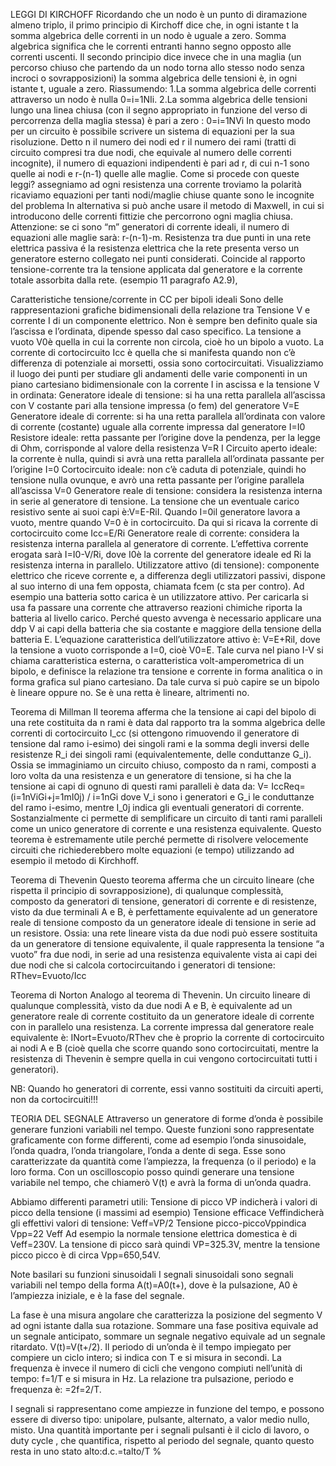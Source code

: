 LEGGI DI KIRCHOFF
Ricordando che un nodo è un punto di diramazione almeno triplo, il primo principio di Kirchoff dice che, in ogni istante t la somma algebrica delle correnti in un nodo è uguale a zero. Somma algebrica significa che le correnti entranti hanno segno opposto alle correnti uscenti.
Il secondo principio dice invece che in una maglia (un percorso chiuso che partendo da un nodo torna allo stesso nodo senza incroci o sovrapposizioni) la somma algebrica delle tensioni è, in ogni istante t, uguale a zero.
Riassumendo:
1.La somma algebrica delle correnti attraverso un nodo è nulla 0=i=1NIi.
2.La somma algebrica delle tensioni lungo una linea chiusa (con il segno appropriato in funzione del verso di percorrenza della maglia stessa) è pari a zero : 0=i=1NVi
In questo modo per un circuito è possibile scrivere un sistema di equazioni per la sua risoluzione.
Detto n il numero dei nodi ed r il numero dei rami (tratti di circuito compresi tra due nodi, che equivale al numero delle correnti incognite), il numero di equazioni indipendenti è pari ad r, di cui n-1 sono quelle ai nodi e r-(n-1) quelle alle maglie.
Come si procede con queste leggi?
assegniamo ad ogni resistenza una corrente
troviamo la polarità
ricaviamo equazioni per tanti nodi/maglie chiuse quante sono le incognite del problema
In alternativa si può anche usare il metodo di Maxwell, in cui si introducono delle correnti fittizie che percorrono ogni maglia chiusa.
Attenzione: se ci sono “m” generatori di corrente ideali, il numero di equazioni alle maglie sarà: r-(n-1)-m.
Resistenza tra due punti in una rete elettrica passiva
é la resistenza elettrica che la rete presenta verso un generatore esterno collegato nei punti considerati. Coincide al rapporto tensione-corrente tra la tensione applicata dal generatore e la corrente totale assorbita dalla rete. (esempio 11 paragrafo A2.9),

Caratteristiche tensione/corrente in CC per bipoli ideali
Sono delle rappresentazioni grafiche bidimensionali della relazione tra Tensione V e corrente I di un componente elettrico. Non è sempre ben definito quale sia l’ascissa e l’ordinata, dipende spesso dal caso specifico.
La tensione a vuoto V0è quella in cui la corrente non circola, cioè ho un bipolo a vuoto.
La corrente di cortocircuito Icc è quella che si manifesta quando non c’è differenza di potenziale ai morsetti, ossia sono cortocircuitati. Visualizziamo il luogo dei punti per studiare gli andamenti delle varie componenti in un piano cartesiano bidimensionale con la corrente I in ascissa e la tensione V in ordinata:
Generatore ideale di tensione: si ha una retta parallela all’ascissa con V costante pari alla tensione impressa (o fem) del generatore V=E
Generatore ideale di corrente: si ha una retta parallela all’ordinata con valore di corrente (costante) uguale alla corrente impressa dal generatore I=I0
Resistore ideale: retta passante per l’origine dove la pendenza, per la legge di Ohm, corrisponde al valore della resistenza V=R I
Circuito aperto ideale: la corrente è nulla, quindi si avrà una retta parallela all’ordinata passante per l’origine I=0
Cortocircuito ideale: non c’è caduta di potenziale, quindi ho tensione nulla ovunque, e avrò una retta passante per l’origine parallela all’ascissa V=0
Generatore reale di tensione: considera la resistenza interna in serie al generatore di tensione. La tensione che un eventuale carico resistivo sente ai suoi capi è:V=E-RiI. Quando I=0il generatore lavora a vuoto, mentre quando V=0 è in cortocircuito. Da qui si ricava la corrente di cortocircuito come Icc=E/Ri
Generatore reale di corrente: considera la resistenza interna parallela al generatore di corrente. L’effettiva corrente erogata sarà I=I0-V/Ri, dove I0è la corrente del generatore ideale ed Ri la resistenza interna in parallelo.
Utilizzatore attivo (di tensione):  componente elettrico che riceve corrente e, a differenza degli utilizzatori passivi, dispone al suo interno di una fem opposta, chiamata fcem (c sta per contro). Ad esempio una batteria sotto carica è un utilizzatore attivo. Per caricarla si usa fa passare una corrente che attraverso reazioni chimiche riporta la batteria al livello carico. Perché questo avvenga è necessario applicare una ddp V ai capi della batteria che sia costante e maggiore della tensione della batteria E. L’equazione caratteristica dell’utilizzatore attivo è: V=E+RiI, dove la tensione a vuoto corrisponde a I=0, cioè V0=E.
Tale curva nel piano I-V si chiama caratteristica esterna, o caratteristica volt-amperometrica di un bipolo, e definisce la relazione tra tensione e corrente in forma analitica o in forma grafica sul piano cartesiano.
Da tale curva si può capire se un bipolo è lineare oppure no. Se è una retta è lineare, altrimenti no.


Teorema di Millman
Il teorema afferma che la tensione ai capi del bipolo di una rete costituita da n rami è data dal rapporto tra la somma algebrica delle correnti di cortocircuito I_cc (si ottengono rimuovendo il generatore di tensione dal ramo i-esimo) dei singoli rami e la somma degli inversi delle resistenze R_i dei singoli rami (equivalentemente, delle conduttanze G_i). Ossia se immaginiamo un circuito chiuso, composto da n rami, composti a loro volta da una resistenza e un generatore di tensione, si ha che la tensione ai capi di ognuno di questi rami paralleli è data da:
V= IccReq=(i=1nViGi+j=1mI0j) / i=1nGi
dove V_i sono i generatori e G_i le conduttanze del ramo i-esimo, mentre I_0j  indica gli eventuali generatori di corrente. Sostanzialmente ci permette di semplificare un circuito di tanti rami paralleli come un unico generatore di corrente e una resistenza equivalente.
Questo teorema è estremamente utile perché permette di risolvere velocemente circuiti che richiederebbero molte equazioni (e tempo) utilizzando ad esempio il metodo di Kirchhoff.

Teorema di Thevenin
Questo teorema afferma che un circuito lineare (che rispetta il principio di sovrapposizione), di qualunque complessità, composto da generatori di tensione, generatori di corrente e di resistenze, visto da due terminali A e B, è perfettamente equivalente ad un generatore reale di tensione composto da un generatore ideale di tensione in serie ad un resistore.
Ossia: una rete lineare vista da due nodi può essere sostituita da un generatore di tensione equivalente, il quale rappresenta la tensione “a vuoto” fra due nodi, in serie ad una resistenza equivalente vista ai capi dei due nodi che si calcola cortocircuitando i generatori di tensione:
RThev=Evuoto/Icc

Teorema di Norton
Analogo al teorema di Thevenin. Un circuito lineare di qualunque complessità, visto da due nodi A e B, è equivalente ad un generatore reale di corrente costituito da un generatore ideale di corrente con in parallelo una resistenza.
La corrente impressa dal generatore reale equivalente è:
INort=Evuoto/RThev
che è proprio la corrente di cortocircuito ai nodi A e B (cioè quella che scorre quando sono cortocircuitati, mentre la resistenza di Thevenin è sempre quella in cui vengono cortocircuitati tutti i generatori).

NB: Quando ho generatori di corrente, essi vanno sostituiti da circuiti aperti, non da cortocircuiti!!!

TEORIA DEL SEGNALE
Attraverso un generatore di forme d’onda è possibile generare funzioni variabili nel tempo. Queste funzioni sono rappresentate graficamente con forme differenti, come ad esempio l’onda sinusoidale, l’onda quadra, l’onda triangolare, l’onda a dente di sega.
Esse sono caratterizzate da quantità come l’ampiezza, la frequenza (o il periodo) e la loro forma.
Con un oscilloscopio posso quindi generare una tensione variabile nel tempo, che chiamerò V(t) e avrà la forma di un’onda quadra.

Abbiamo differenti parametri utili:
Tensione di picco VP indicherà i valori di picco della tensione (i massimi ad esempio)
Tensione efficace Veffindicherà gli effettivi valori di tensione: Veff=VP/2
Tensione picco-piccoVppindica Vpp=22 Veff
Ad esempio la normale tensione elettrica domestica è di Veff=230V. La tensione di picco sarà quindi VP=325.3V, mentre la tensione picco picco è di circa Vpp=650,54V.  

Note basilari su funzioni sinusoidali
I segnali sinusoidali sono segnali variabili nel tempo della forma A(t)=A0(t+), dove è la pulsazione, A0 è l’ampiezza iniziale, e  è la fase del segnale.

La fase è una misura angolare che caratterizza la posizione del segmento V ad ogni istante dalla sua rotazione. Sommare una fase positiva equivale ad un segnale anticipato, sommare  un segnale negativo equivale ad un segnale ritardato. V(t)=V(t+/2).
Il periodo di un’onda è il tempo impiegato per compiere un ciclo intero; si indica con T e si misura in secondi. La frequenza è invece il numero di cicli che vengono compiuti nell’unità di tempo: f=1/T e si misura in Hz.
La relazione tra pulsazione, periodo e frequenza è: =2f=2/T.

I segnali si rappresentano come ampiezze in funzione del tempo, e possono essere di diverso tipo: unipolare, pulsante, alternato, a valor medio nullo, misto.
Una quantità importante per i segnali pulsanti è il ciclo di lavoro, o duty cycle , che quantifica, rispetto al periodo del segnale, quanto questo resta in uno stato alto:d.c.=talto/T %
